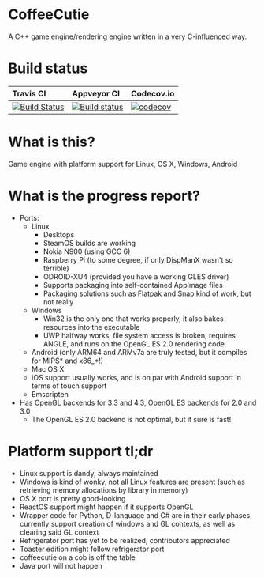 # CoffeeCutie
A C++ game engine/rendering engine written in a very C-influenced way.

# Build status

|Travis CI  |Appveyor CI | Codecov.io |
|:----------|:-----------|:-----------|
[![Build Status](https://travis-ci.org/hbirchtree/coffeecutie.svg?branch=master)](https://travis-ci.org/hbirchtree/coffeecutie)|[![Build status](https://ci.appveyor.com/api/projects/status/nt47us32mp6cc0fa/branch/master?svg=true)](https://ci.appveyor.com/project/hbirchtree/coffeecutie/branch/master)|[![codecov](https://codecov.io/gh/hbirchtree/coffeecutie/branch/master/graph/badge.svg)](https://codecov.io/gh/hbirchtree/coffeecutie)|

# What is this?
Game engine with platform support for Linux, OS X, Windows, Android

# What is the progress report?
 - Ports:
   - Linux
     - Desktops
     - SteamOS builds are working
     - Nokia N900 (using GCC 6)
     - Raspberry Pi (to some degree, if only DispManX wasn't so terrible)
     - ODROID-XU4 (provided you have a working GLES driver)
     - Supports packaging into self-contained AppImage files
     - Packaging solutions such as Flatpak and Snap kind of work, but not really
   - Windows
     - Win32 is the only one that works properly, it also bakes resources into the executable
     - UWP halfway works, file system access is broken, requires ANGLE, and runs on the OpenGL ES 2.0 rendering code.
   - Android (only ARM64 and ARMv7a are truly tested, but it compiles for MIPS\* and x86\_\*!)
   - Mac OS X
   - iOS support usually works, and is on par with Android support in terms of touch support
   - Emscripten
 - Has OpenGL backends for 3.3 and 4.3, OpenGL ES backends for 2.0 and 3.0
   - The OpenGL ES 2.0 backend is not optimal, but it sure is fast!

# Platform support tl;dr
 - Linux support is dandy, always maintained
 - Windows is kind of wonky, not all Linux features are present (such as retrieving memory allocations by library in memory)
 - OS X port is pretty good-looking
 - ReactOS support might happen if it supports OpenGL
 - Wrapper code for Python, D-language and C# are in their early phases, currently support creation of windows and GL contexts, as well as clearing said GL context
 - Refrigerator port has yet to be realized, contributors appreciated
 - Toaster edition might follow refrigerator port
 - coffeecutie on a cob is off the table
 - Java port will not happen
